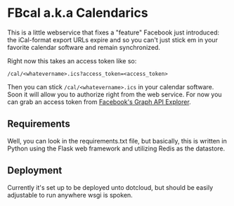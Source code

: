 # FBcal a.k.a Calendarics

This is a little webservice that fixes a "feature" Facebook just introduced: the iCal-format export URLs expire and so you can't just stick em in your favorite calendar software and remain synchronized.

Right now this takes an access token like so:

```
/cal/<whatevername>.ics?access_token=<access_token>
```

Then you can stick ```/cal/<whatevername>.ics``` in your calendar software. Soon it will allow you to authorize right from the web service. For now you can grab an access token from [Facebook's Graph API Explorer](https://developers.facebook.com/tools/explorer/?method=GET&path=me%2Fevents).

## Requirements

Well, you can look in the requirements.txt file, but basically, this is written in Python using the Flask web framework and utilizing Redis as the datastore.

## Deployment

Currently it's set up to be deployed unto dotcloud, but should be easily adjustable to run anywhere wsgi is spoken.
